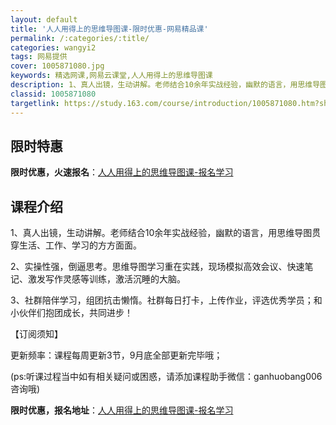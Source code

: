 ```yaml
---
layout: default
title: '人人用得上的思维导图课-限时优惠-网易精品课'
permalink: /:categories/:title/
categories: wangyi2
tags: 网易提供
cover: 1005871080.jpg
keywords: 精选网课,网易云课堂,人人用得上的思维导图课
description: 1、真人出镜，生动讲解。老师结合10余年实战经验，幽默的语言，用思维导图贯穿生活、工作、学习的方方面面。2、实操性强，倒
classid: 1005871080
targetlink: https://study.163.com/course/introduction/1005871080.htm?share=1&shareId=1025206652&utm_campaign=share&utm_medium=iphoneShare&utm_source=&utm_u=1025206652
---
```


## 限时特惠

**限时优惠，火速报名**：[人人用得上的思维导图课-报名学习](https://study.163.com/course/introduction/1005871080.htm?share=1&shareId=1025206652&utm_campaign=share&utm_medium=iphoneShare&utm_source=&utm_u=1025206652)

## 课程介绍

1、真人出镜，生动讲解。老师结合10余年实战经验，幽默的语言，用思维导图贯穿生活、工作、学习的方方面面。

2、实操性强，倒逼思考。思维导图学习重在实践，现场模拟高效会议、快速笔记、激发写作灵感等训练，激活沉睡的大脑。

3、社群陪伴学习，组团抗击懒惰。社群每日打卡，上传作业，评选优秀学员；和小伙伴们抱团成长，共同进步！

【订阅须知】

更新频率：课程每周更新3节，9月底全部更新完毕哦；

(ps:听课过程当中如有相关疑问或困惑，请添加课程助手微信：ganhuobang006咨询哦)

**限时优惠，报名地址**：[人人用得上的思维导图课-报名学习](https://study.163.com/course/introduction/1005871080.htm?share=1&shareId=1025206652&utm_campaign=share&utm_medium=iphoneShare&utm_source=&utm_u=1025206652)


